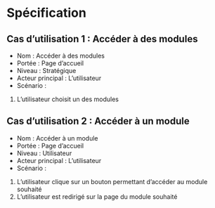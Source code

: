 # Spécification

## Cas d’utilisation 1 : Accéder à des modules
- Nom :  Accéder à des modules
- Portée : Page d’accueil
- Niveau : Stratégique
- Acteur principal : L’utilisateur
- Scénario :
1. L’utilisateur choisit un des modules

## Cas d’utilisation 2 : Accéder à un module
- Nom : Accéder à un module
- Portée : Page d’accueil
- Niveau : Utilisateur
- Acteur principal : L’utilisateur
- Scénario :
1. L’utilisateur clique sur un bouton permettant d’accéder au module souhaité
2. L’utilisateur est redirigé sur la page du module souhaité
